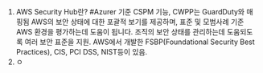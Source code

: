 1. AWS Security Hub란?
   #Azurer 기준 CSPM 기능, CWPP는 GuardDuty와 매핑됨
   AWS의 보안 상태에 대한 포괄적 보기를 제공하며, 표준 및 모범사례 기준 AWS 환경을 평가하는데 도움이 됩니다.
   조직의 보안 상태를 관리하는데 도움되도록 여러 보안 표준을 지원. AWS에서 개발한 FSBP(Foundational Security Best Practices), CIS, PCI DSS, NIST등이 있음.
3. ㅇ
